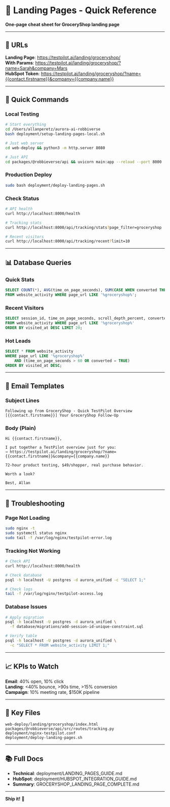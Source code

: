 # 🚀 Landing Pages - Quick Reference

**One-page cheat sheet for GroceryShop landing page**

---

## 📍 URLs

**Landing Page**: https://testpilot.ai/landing/groceryshop/  
**With Params**: https://testpilot.ai/landing/groceryshop/?name=Sarah&company=Mars  
**HubSpot Token**: https://testpilot.ai/landing/groceryshop/?name={{contact.firstname}}&company={{company.name}}

---

## 🎯 Quick Commands

### Local Testing
```bash
# Start everything
cd /Users/allanperetz/aurora-ai-robbiverse
bash deployment/setup-landing-pages-local.sh

# Just web server
cd web-deploy && python3 -m http.server 8080

# Just API
cd packages/@robbieverse/api && uvicorn main:app --reload --port 8000
```

### Production Deploy
```bash
sudo bash deployment/deploy-landing-pages.sh
```

### Check Status
```bash
# API health
curl http://localhost:8000/health

# Tracking stats
curl http://localhost:8000/api/tracking/stats?page_filter=groceryshop

# Recent visitors
curl http://localhost:8000/api/tracking/recent?limit=10
```

---

## 📊 Database Queries

### Quick Stats
```sql
SELECT COUNT(*), AVG(time_on_page_seconds), SUM(CASE WHEN converted THEN 1 ELSE 0 END)
FROM website_activity WHERE page_url LIKE '%groceryshop%';
```

### Recent Visitors
```sql
SELECT session_id, time_on_page_seconds, scroll_depth_percent, converted, visited_at
FROM website_activity WHERE page_url LIKE '%groceryshop%'
ORDER BY visited_at DESC LIMIT 20;
```

### Hot Leads
```sql
SELECT * FROM website_activity 
WHERE page_url LIKE '%groceryshop%'
    AND (time_on_page_seconds > 60 OR converted = TRUE)
ORDER BY visited_at DESC;
```

---

## 📧 Email Templates

### Subject Lines
```
Following up from GroceryShop - Quick TestPilot Overview
[{{contact.firstname}}] Your GroceryShop Follow-Up
```

### Body (Plain)
```
Hi {{contact.firstname}},

I put together a TestPilot overview just for you:
→ https://testpilot.ai/landing/groceryshop/?name={{contact.firstname}}&company={{company.name}}

72-hour product testing, $49/shopper, real purchase behavior.

Worth a look?

Best, Allan
```

---

## 🔧 Troubleshooting

### Page Not Loading
```bash
sudo nginx -t
sudo systemctl status nginx
sudo tail -f /var/log/nginx/testpilot-error.log
```

### Tracking Not Working
```bash
# Check API
curl http://localhost:8000/health

# Check database
psql -h localhost -U postgres -d aurora_unified -c "SELECT 1;"

# Check logs
tail -f /var/log/nginx/testpilot-access.log
```

### Database Issues
```bash
# Apply migration
psql -h localhost -U postgres -d aurora_unified \
  -f database/migrations/add-session-id-unique-constraint.sql

# Verify table
psql -h localhost -U postgres -d aurora_unified \
  -c "SELECT * FROM website_activity LIMIT 1;"
```

---

## 📈 KPIs to Watch

**Email**: 40% open, 10% click  
**Landing**: <40% bounce, >90s time, >15% conversion  
**Campaign**: 10% meeting rate, $150K pipeline

---

## 📁 Key Files

```
web-deploy/landing/groceryshop/index.html
packages/@robbieverse/api/src/routes/tracking.py
deployment/nginx-testpilot.conf
deployment/deploy-landing-pages.sh
```

---

## 📚 Full Docs

- **Technical**: deployment/LANDING_PAGES_GUIDE.md
- **HubSpot**: deployment/HUBSPOT_INTEGRATION_GUIDE.md
- **Summary**: GROCERYSHOP_LANDING_PAGE_COMPLETE.md

---

**Ship it!** 🚀

